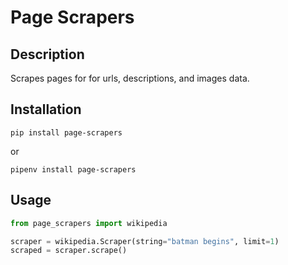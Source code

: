 # Page Scrapers

## Description

Scrapes pages for for urls, descriptions, and images data.

## Installation

```
pip install page-scrapers
```

or

```
pipenv install page-scrapers
```

## Usage

```python
from page_scrapers import wikipedia

scraper = wikipedia.Scraper(string="batman begins", limit=1)
scraped = scraper.scrape()
```